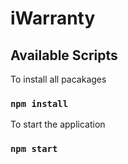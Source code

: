 # iWarranty

## Available Scripts

To install all pacakages

### `npm install`

To start the application   

### `npm start`

